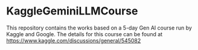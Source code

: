 # KaggleGeminiLLMCourse
This repository contains the works based on a 5-day Gen AI course run by Kaggle and Google. The details for this course can be found at https://www.kaggle.com/discussions/general/545082
